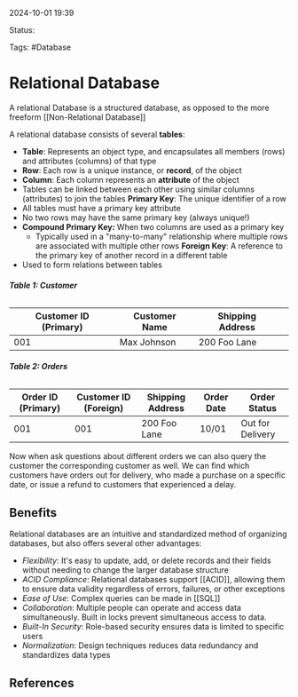 2024-10-01 19:39

Status:

Tags: #Database

# Relational Database
A relational Database is a structured database, as opposed to the more freeform [[Non-Relational Database]]

A relational database consists of several **tables**:
- **Table**: Represents an object type, and encapsulates all members (rows) and attributes (columns) of that type
- **Row**: Each row is a unique instance, or **record**, of the object 
- **Column**: Each column represents an **attribute** of the object
- Tables can be linked between each other using similar columns (attributes) to join the tables
**Primary Key**: The unique identifier of a row
- All tables must have a primary key attribute
- No two rows may have the same primary key (always unique!)
- **Compound Primary Key:** When two columns are used as a primary key
	- Typically used in a "many-to-many" relationship where multiple rows are associated with multiple other rows
**Foreign Key**: A reference to the primary key of another record in a different table
- Used to form relations between tables
###### **Table 1: Customer**
| Customer ID (Primary) | Customer Name | Shipping Address |     |
| --------------------- | ------------- | ---------------- | --- |
| 001                   | Max Johnson   | 200 Foo Lane     |     |
###### **Table 2: Orders**
| Order ID (Primary) | Customer ID (Foreign) | Shipping Address | Order Date | Order Status     |
| ------------------ | --------------------- | ---------------- | ---------- | ---------------- |
| 001                | 001                   | 200 Foo Lane     | 10/01      | Out for Delivery |

Now when ask questions about different orders we can also query the customer the corresponding customer as well. We can find which customers have orders out for delivery, who made a purchase on a specific date, or issue a refund to customers that experienced a delay. 
## Benefits
Relational databases are an intuitive and standardized method of organizing databases, but also offers several other advantages:
- *Flexibility*: It's easy to update, add, or delete records and their fields without needing to change the larger database structure
- *ACID Compliance*: Relational databases support [[ACID]], allowing them to ensure data validity regardless of errors, failures, or other exceptions
- *Ease of Use*: Complex queries can be made in [[SQL]]
- *Collaboration*: Multiple people can operate and access data simultaneously. Built in locks prevent simultaneous access to data. 
- *Built-In Security*: Role-based security ensures data is limited to specific users
- *Normalization*: Design techniques reduces data redundancy and standardizes data types

## References
